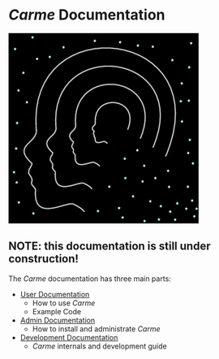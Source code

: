 # *Carme* Documentation
![logo](DevelDoc/figures/carme-logo.png)

## NOTE: this documentation is still under construction! 

The *Carme* documentation has three main parts:

* [User Documentation](UserDoc/Carme_User_Documentation.ipynb)
    * How to use *Carme*  
    * Example Code
* [Admin Documentation](AdminDoc/README.md)
    * How to install and administrate *Carme*
* [Development Documentation](DevelDoc/CarmeDevelopmentDocu.md)
    * *Carme* internals and development guide 
